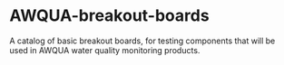 # AWQUA-breakout-boards
A catalog of basic breakout boards, for testing components that will be used in AWQUA water quality monitoring products.

